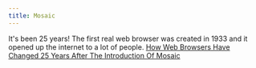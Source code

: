 ```yaml
---
title: Mosaic
---
```

It's been 25 years! The first real web browser was created in 1933 and it opened up the internet to a lot of people. 
[How Web Browsers Have Changed 25 Years After The Introduction Of Mosaic](https://www.npr.org/2018/04/24/605401427/how-web-browsers-have-changed-25-years-after-the-introduction-of-mosaic)
